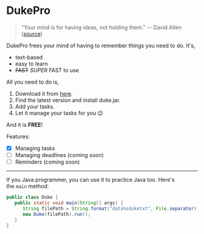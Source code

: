 # DukePro

> "Your mind is for having ideas, not holding them." -- David Allen ([source](https://dansilvestre.com/productivity-quotes))

DukePro frees your mind of having to remember things you need to do. It's,

-   text-based
-   easy to learn
-   ~~FAST~~ *SUPER* FAST to use

All you need to do is,

1.  Download it from [here](https://github.com/Jarrett0203/ip/releases).
2.  Find the latest version and install duke.jar.
3.  Add your tasks.
4.  Let it manage your tasks for you :wink:

And it is **FREE**!

Features:
- [x] Managing tasks
- [ ] Managing deadlines (coming soon)
- [ ] Reminders (coming soon)

***

If you Java programmer, you can use it to practice Java too. Here's the `main` method:

```java
public class Duke {
   public static void main(String[] args) { 
      String filePath = String.format("data%sduketxt", File.separator); 
      new Duke(filePath).run();    
   }
}
```